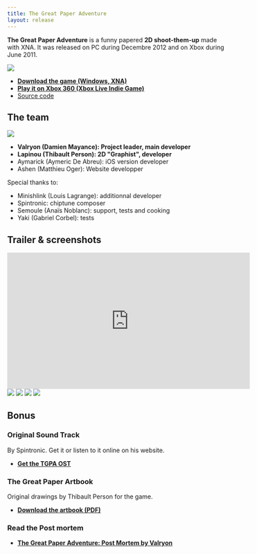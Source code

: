 ```yaml
---
title: The Great Paper Adventure
layout: release
---
```


**The Great Paper Adventure** is a funny papered **2D shoot-them-up** made with XNA. It was released on PC during Decembre 2012 and on Xbox during June 2011.

<img src="{{site.url}}/static/content/posts/tgpa/screen2.png" />

- **[Download the game (Windows, XNA)](http://www.indiedb.com/games/the-great-paper-adventure/downloads/the-great-paper-adventure-release-1070)**
- **[Play it on Xbox 360 (Xbox Live Indie Game)](http://marketplace.xbox.com/fr-FR/Product/The-Great-Paper-Adventure/66acd000-77fe-1000-9115-d80258550897?cid=search)**
- [Source code](https://github.com/Valryon/the-great-paper-adventure)

## The team

<img src="{{site.url}}/static/content/posts/tgpa/team.png" />

- **Valryon (Damien Mayance): Project leader, main developer**
- **Lapinou (Thibault Person): 2D "Graphist", developer**
- Aymarick (Aymeric De Abreu): iOS version developer
- Ashen (Matthieu Oger): Website developper

Special thanks to:

- Minishlink (Louis Lagrange): additionnal developer
- Spintronic: chiptune composer
- Semoule (Anaïs Noblanc): support, tests and cooking
- Yaki (Gabriel Corbel): tests

## Trailer & screenshots

<iframe 
  class="post__video"
  width="560"   
  height="315" 
  src="http://www.youtube.com/embed/J1tHrOtvXvQ" 
  frameborder="0" 
  allowfullscreen>
</iframe>

<img src="{{site.url}}/static/content/posts/tgpa/screen1.png" />

<img src="{{site.url}}/static/content/posts/tgpa/screen0.png" />

<img src="{{site.url}}/static/content/posts/tgpa/screen3.png" />

<img src="{{site.url}}/static/content/posts/tgpa/screen4.png" />

## Bonus

### Original Sound Track

By Spintronic. Get it or listen to it online on his website.

- **[Get the TGPA OST](http://chiptunes-headbangers.net/album/show/15429)**

### The Great Paper Artbook

Original drawings by Thibault Person for the game.

- **[Download the artbook (PDF)](http://d.pr/f/rLif)**

### Read the Post mortem 

- **[The Great Paper Adventure: Post Mortem by Valryon](http://dmayance.com/the-great-paper-adventure-post-mortem/)**